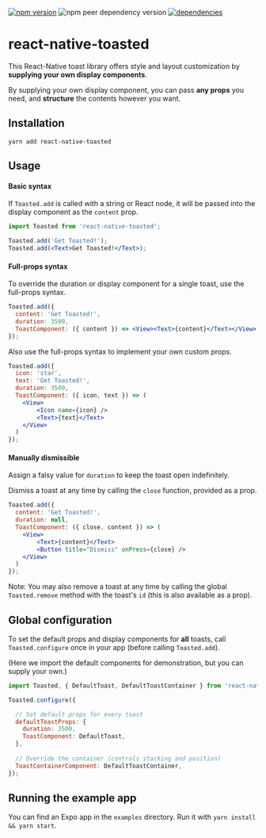 [![npm version](https://badge.fury.io/js/react-native-toasted.svg)](https://badge.fury.io/js/react-native-toasted)
![npm peer dependency version](https://img.shields.io/npm/dependency-version/react-native-toasted/peer/react-native)
[![dependencies](https://david-dm.org/landerson352/react-native-toasted.svg)](https://david-dm.org/landerson352/react-native-toasted)

# react-native-toasted

This React-Native toast library offers style and layout customization
by **supplying your own display components**.

By supplying your own display component, you can pass **any props** you need,
and **structure** the contents however you want.

## Installation

```
yarn add react-native-toasted
```

## Usage

#### Basic syntax

If `Toasted.add` is called with a string or React node,
it will be passed into the display component as the `content` prop.

```jsx
import Toasted from 'react-native-toasted';

Toasted.add('Get Toasted!');
Toasted.add(<Text>Get Toasted!</Text>);
```

#### Full-props syntax

To override the duration or display component for a single toast,
use the full-props syntax.

```jsx
Toasted.add({
  content: 'Get Toasted!',
  duration: 3500,
  ToastComponent: ({ content }) => <View><Text>{content}</Text></View>
});
```

Also use the full-props syntax to implement your own custom props.

```jsx
Toasted.add({
  icon: 'star',
  text: 'Get Toasted!',
  duration: 3500,
  ToastComponent: ({ icon, text }) => (
    <View>
        <Icon name={icon} />
        <Text>{text}</Text>
    </View>
  )
});
```

#### Manually dismissible

Assign a falsy value for `duration` to keep the toast open indefinitely.

Dismiss a toast at any time by calling the `close` function, provided as a prop.

```jsx
Toasted.add({
  content: 'Get Toasted!',
  duration: null,
  ToastComponent: ({ close, content }) => (
    <View>
        <Text>{content}</Text>
        <Button title="Dismiss" onPress={close} />
    </View>
  )
});
```

Note: You may also remove a toast at any time by calling the global `Toasted.remove` method with the toast's `id` 
(this is also available as a prop).

## Global configuration

To set the default props and display components for **all** toasts,
call `Toasted.configure` once in your app (before calling `Toasted.add`).

(Here we import the default components for demonstration, but you can supply your own.)

```jsx
import Toasted, { DefaultToast, DefaultToastContainer } from 'react-native-toasted';

Toasted.configure({

  // Set default props for every toast
  defaultToastProps: {
    duration: 3500,
    ToastComponent: DefaultToast,
  },
  
  // Override the container (controls stacking and position)
  ToastContainerComponent: DefaultToastContainer,
});
```

## Running the example app

You can find an Expo app in the `examples` directory.
Run it with `yarn install && yarn start`.
